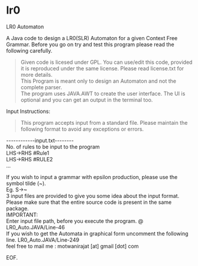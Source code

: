 # lr0
LR0 Automaton

A Java code to design a LR0(SLR) Automaton for a given Context Free Grammar. Before you go on try and test this program please read the following carefully.

> Given code is licesed under GPL. You can use/edit this code, provided it is reproduced under the same license. Please read license.txt for more details.<br /> 
> This Program is meant only to design an Automaton and not the complete parser.<br />
> The program uses JAVA.AWT to create the user interface. The UI is optional and you can get an output in the terminal too.<br />

Input Instructions:
> This program accepts input from a standard file. Please maintain the following format to avoid any exceptions or errors.<br />


------------input.txt--------<br />
No. of rules to be input to the program<br />
LHS->RHS #Rule1<br />
LHS->RHS #RULE2<br />
...


If you wish to input a grammar with epsilon production, please use the symbol tilde (~).<br />
Eg. S->~<br />
3 input files are provided to give you some idea about the input format.<br />
Please make sure <stray> that the entire source code is present in the same package.<br/>
IMPORTANT: <br/>
Enter input file path, before you execute the program. @ LR0_Auto.JAVA/Line-46<br/>
If you wish to get the Automata in graphical form uncomment the following line. LR0_Auto.JAVA/Line-249<br/>
feel free to mail me : motwanirajat [at] gmail [dot] com <br />

EOF.
